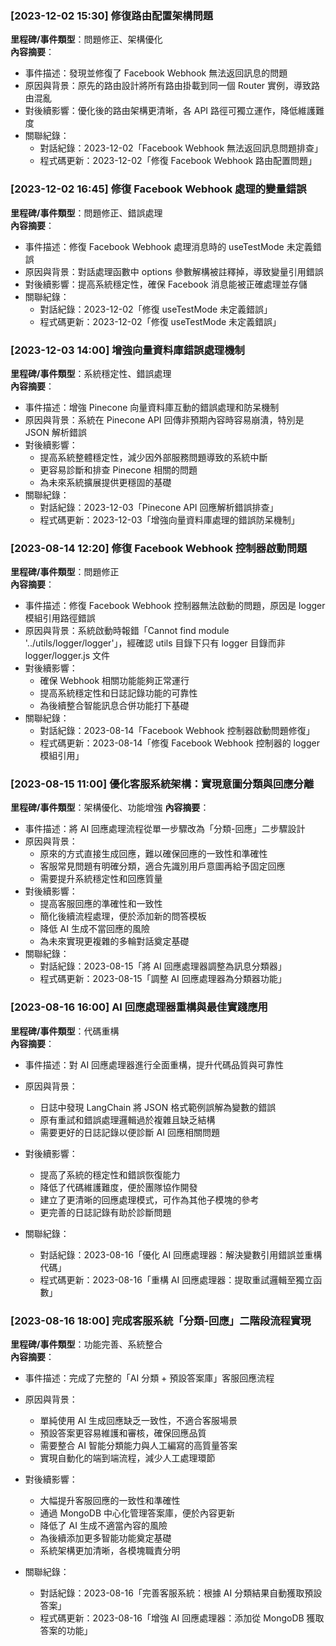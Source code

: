 ### [2023-12-02 15:30] 修復路由配置架構問題
**里程碑/事件類型**：問題修正、架構優化  
**內容摘要**：
- 事件描述：發現並修復了 Facebook Webhook 無法返回訊息的問題
- 原因與背景：原先的路由設計將所有路由掛載到同一個 Router 實例，導致路由混亂
- 對後續影響：優化後的路由架構更清晰，各 API 路徑可獨立運作，降低維護難度
- 關聯紀錄：
  - 對話紀錄：2023-12-02「Facebook Webhook 無法返回訊息問題排查」
  - 程式碼更新：2023-12-02「修復 Facebook Webhook 路由配置問題」
  
### [2023-12-02 16:45] 修復 Facebook Webhook 處理的變量錯誤
**里程碑/事件類型**：問題修正、錯誤處理  
**內容摘要**：
- 事件描述：修復 Facebook Webhook 處理消息時的 useTestMode 未定義錯誤
- 原因與背景：對話處理函數中 options 參數解構被註釋掉，導致變量引用錯誤
- 對後續影響：提高系統穩定性，確保 Facebook 消息能被正確處理並存儲
- 關聯紀錄：
  - 對話紀錄：2023-12-02「修復 useTestMode 未定義錯誤」
  - 程式碼更新：2023-12-02「修復 useTestMode 未定義錯誤」
  
### [2023-12-03 14:00] 增強向量資料庫錯誤處理機制
**里程碑/事件類型**：系統穩定性、錯誤處理  
**內容摘要**：
- 事件描述：增強 Pinecone 向量資料庫互動的錯誤處理和防呆機制
- 原因與背景：系統在 Pinecone API 回傳非預期內容時容易崩潰，特別是 JSON 解析錯誤
- 對後續影響：
  - 提高系統整體穩定性，減少因外部服務問題導致的系統中斷
  - 更容易診斷和排查 Pinecone 相關的問題
  - 為未來系統擴展提供更穩固的基礎
- 關聯紀錄：
  - 對話紀錄：2023-12-03「Pinecone API 回應解析錯誤排查」
  - 程式碼更新：2023-12-03「增強向量資料庫處理的錯誤防呆機制」

### [2023-08-14 12:20] 修復 Facebook Webhook 控制器啟動問題
**里程碑/事件類型**：問題修正  
**內容摘要**：
- 事件描述：修復 Facebook Webhook 控制器無法啟動的問題，原因是 logger 模組引用路徑錯誤
- 原因與背景：系統啟動時報錯「Cannot find module '../utils/logger/logger'」，經確認 utils 目錄下只有 logger 目錄而非 logger/logger.js 文件
- 對後續影響：
  - 確保 Webhook 相關功能能夠正常運行
  - 提高系統穩定性和日誌記錄功能的可靠性
  - 為後續整合智能訊息合併功能打下基礎
- 關聯紀錄：
  - 對話紀錄：2023-08-14「Facebook Webhook 控制器啟動問題修復」
  - 程式碼更新：2023-08-14「修復 Facebook Webhook 控制器的 logger 模組引用」

### [2023-08-15 11:00] 優化客服系統架構：實現意圖分類與回應分離
**里程碑/事件類型**：架構優化、功能增強
**內容摘要**：
- 事件描述：將 AI 回應處理流程從單一步驟改為「分類-回應」二步驟設計
- 原因與背景：
  - 原來的方式直接生成回應，難以確保回應的一致性和準確性
  - 客服常見問題有明確分類，適合先識別用戶意圖再給予固定回應
  - 需要提升系統穩定性和回應質量
- 對後續影響：
  - 提高客服回應的準確性和一致性
  - 簡化後續流程處理，便於添加新的問答模板
  - 降低 AI 生成不當回應的風險
  - 為未來實現更複雜的多輪對話奠定基礎
- 關聯紀錄：
  - 對話紀錄：2023-08-15「將 AI 回應處理器調整為訊息分類器」
  - 程式碼更新：2023-08-15「調整 AI 回應處理器為分類器功能」

### [2023-08-16 16:00] AI 回應處理器重構與最佳實踐應用
**里程碑/事件類型**：代碼重構  
**內容摘要**：
- 事件描述：對 AI 回應處理器進行全面重構，提升代碼品質與可靠性
- 原因與背景：
  - 日誌中發現 LangChain 將 JSON 格式範例誤解為變數的錯誤
  - 原有重試和錯誤處理邏輯過於複雜且缺乏結構
  - 需要更好的日誌記錄以便診斷 AI 回應相關問題
  
- 對後續影響：
  - 提高了系統的穩定性和錯誤恢復能力
  - 降低了代碼維護難度，便於團隊協作開發
  - 建立了更清晰的回應處理模式，可作為其他子模塊的參考
  - 更完善的日誌記錄有助於診斷問題
  
- 關聯紀錄：
  - 對話紀錄：2023-08-16「優化 AI 回應處理器：解決變數引用錯誤並重構代碼」
  - 程式碼更新：2023-08-16「重構 AI 回應處理器：提取重試邏輯至獨立函數」 

### [2023-08-16 18:00] 完成客服系統「分類-回應」二階段流程實現
**里程碑/事件類型**：功能完善、系統整合  
**內容摘要**：
- 事件描述：完成了完整的「AI 分類 + 預設答案庫」客服回應流程
- 原因與背景：
  - 單純使用 AI 生成回應缺乏一致性，不適合客服場景
  - 預設答案更容易維護和審核，確保回應品質
  - 需要整合 AI 智能分類能力與人工編寫的高質量答案
  - 實現自動化的端到端流程，減少人工處理環節
  
- 對後續影響：
  - 大幅提升客服回應的一致性和準確性
  - 通過 MongoDB 中心化管理答案庫，便於內容更新
  - 降低了 AI 生成不適當內容的風險
  - 為後續添加更多智能功能奠定基礎
  - 系統架構更加清晰，各模塊職責分明
  
- 關聯紀錄：
  - 對話紀錄：2023-08-16「完善客服系統：根據 AI 分類結果自動獲取預設答案」
  - 程式碼更新：2023-08-16「增強 AI 回應處理器：添加從 MongoDB 獲取答案的功能」 